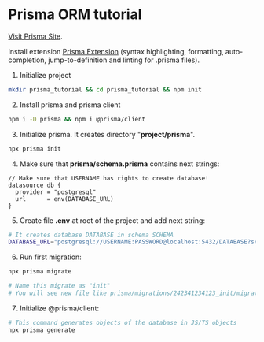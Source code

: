 # Prisma ORM tutorial
[Visit Prisma Site](https://www.prisma.io/).

Install extension [Prisma Extension](https://marketplace.visualstudio.com/items?itemName=Prisma.prisma) (syntax highlighting, formatting, auto-completion, jump-to-definition and linting for .prisma files).

1. Initialize project
```bash
mkdir prisma_tutorial && cd prisma_tutorial && npm init
```

2. Install prisma and prisma client
```bash
npm i -D prisma && npm i @prisma/client
```

3. Initialize prisma. It creates directory "**project/prisma**".
```bash
npx prisma init
```

4. Make sure that **prisma/schema.prisma** contains next strings:
```prisma
// Make sure that USERNAME has rights to create database!
datasource db {
  provider = "postgresql"
  url      = env(DATABASE_URL)
}
```

5. Create file **.env** at root of the project and add next string:
```bash
# It creates database DATABASE in schema SCHEMA
DATABASE_URL="postgresql://USERNAME:PASSWORD@localhost:5432/DATABASE?schema=SCHEMA"
```

6. Run first migration:
```bash
npx prisma migrate

# Name this migrate as "init"
# You will see new file like prisma/migrations/242341234123_init/migration.sql"
```

7. Initialize @prisma/client:
```bash
# This command generates objects of the database in JS/TS objects
npx prisma generate
```